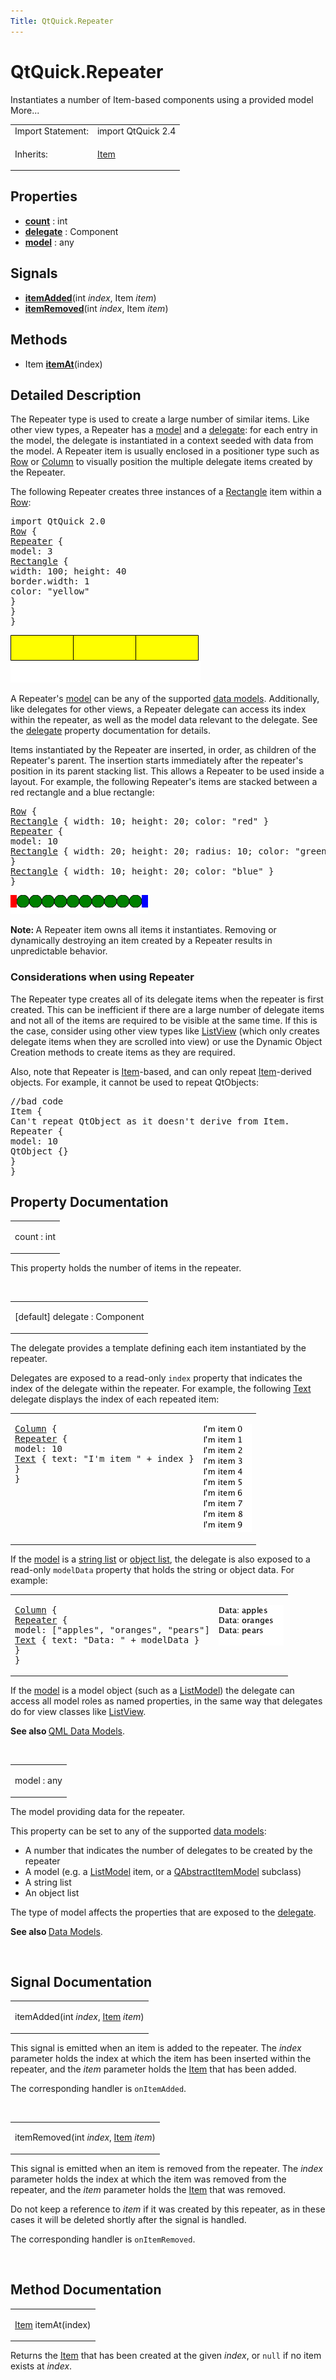 ```yaml
---
Title: QtQuick.Repeater
---
```


# QtQuick.Repeater

<span class="subtitle"></span>
<!-- $$$Repeater-brief -->
<p>Instantiates a number of Item-based components using a provided model More...</p>
<!-- @@@Repeater -->
<table class="alignedsummary">
<tr><td class="memItemLeft rightAlign topAlign"> Import Statement:</td><td class="memItemRight bottomAlign"> import QtQuick 2.4</td></tr><tr><td class="memItemLeft rightAlign topAlign"> Inherits:</td><td class="memItemRight bottomAlign"> <p><a href="QtQuick.Item.md">Item</a></p>
</td></tr></table><ul>
</ul>
<h2 id="properties">Properties</h2>
<ul>
<li class="fn"><b><b><a href="#count-prop">count</a></b></b> : int</li>
<li class="fn"><b><b><a href="#delegate-prop">delegate</a></b></b> : Component</li>
<li class="fn"><b><b><a href="#model-prop">model</a></b></b> : any</li>
</ul>
<h2 id="signals">Signals</h2>
<ul>
<li class="fn"><b><b><a href="#itemAdded-signal">itemAdded</a></b></b>(int <i>index</i>, Item <i>item</i>)</li>
<li class="fn"><b><b><a href="#itemRemoved-signal">itemRemoved</a></b></b>(int <i>index</i>, Item <i>item</i>)</li>
</ul>
<h2 id="methods">Methods</h2>
<ul>
<li class="fn">Item <b><b><a href="#itemAt-method">itemAt</a></b></b>(index)</li>
</ul>
<!-- $$$Repeater-description -->
<h2 id="details">Detailed Description</h2>
</p>
<p>The Repeater type is used to create a large number of similar items. Like other view types, a Repeater has a <a href="#model-prop">model</a> and a <a href="#delegate-prop">delegate</a>: for each entry in the model, the delegate is instantiated in a context seeded with data from the model. A Repeater item is usually enclosed in a positioner type such as <a href="QtQuick.qtquick-positioning-layouts.md#row">Row</a> or <a href="QtQuick.qtquick-positioning-layouts.md#column">Column</a> to visually position the multiple delegate items created by the Repeater.</p>
<p>The following Repeater creates three instances of a <a href="QtQuick.Rectangle.md">Rectangle</a> item within a <a href="QtQuick.qtquick-positioning-layouts.md#row">Row</a>:</p>
<pre class="qml">import QtQuick 2.0
<span class="type"><a href="QtQuick.Row.md">Row</a></span> {
<span class="type"><a href="index.html">Repeater</a></span> {
<span class="name">model</span>: <span class="number">3</span>
<span class="type"><a href="QtQuick.Rectangle.md">Rectangle</a></span> {
<span class="name">width</span>: <span class="number">100</span>; <span class="name">height</span>: <span class="number">40</span>
<span class="name">border</span>.width: <span class="number">1</span>
<span class="name">color</span>: <span class="string">&quot;yellow&quot;</span>
}
}
}</pre>
<p class="centerAlign"><img src="../../../media/repeater-simple.png" alt="" /></p><p>A Repeater's <a href="#model-prop">model</a> can be any of the supported <a href="QtQuick.qtquick-modelviewsdata-modelview.md#qml-data-models">data models</a>. Additionally, like delegates for other views, a Repeater delegate can access its index within the repeater, as well as the model data relevant to the delegate. See the <a href="#delegate-prop">delegate</a> property documentation for details.</p>
<p>Items instantiated by the Repeater are inserted, in order, as children of the Repeater's parent. The insertion starts immediately after the repeater's position in its parent stacking list. This allows a Repeater to be used inside a layout. For example, the following Repeater's items are stacked between a red rectangle and a blue rectangle:</p>
<pre class="qml"><span class="type"><a href="QtQuick.Row.md">Row</a></span> {
<span class="type"><a href="QtQuick.Rectangle.md">Rectangle</a></span> { <span class="name">width</span>: <span class="number">10</span>; <span class="name">height</span>: <span class="number">20</span>; <span class="name">color</span>: <span class="string">&quot;red&quot;</span> }
<span class="type"><a href="index.html">Repeater</a></span> {
<span class="name">model</span>: <span class="number">10</span>
<span class="type"><a href="QtQuick.Rectangle.md">Rectangle</a></span> { <span class="name">width</span>: <span class="number">20</span>; <span class="name">height</span>: <span class="number">20</span>; <span class="name">radius</span>: <span class="number">10</span>; <span class="name">color</span>: <span class="string">&quot;green&quot;</span> }
}
<span class="type"><a href="QtQuick.Rectangle.md">Rectangle</a></span> { <span class="name">width</span>: <span class="number">10</span>; <span class="name">height</span>: <span class="number">20</span>; <span class="name">color</span>: <span class="string">&quot;blue&quot;</span> }
}</pre>
<p class="centerAlign"><img src="../../../media/repeater.png" alt="" /></p><p><b>Note: </b>A Repeater item owns all items it instantiates. Removing or dynamically destroying an item created by a Repeater results in unpredictable behavior.</p>
<h3 >Considerations when using Repeater</h3>
<p>The Repeater type creates all of its delegate items when the repeater is first created. This can be inefficient if there are a large number of delegate items and not all of the items are required to be visible at the same time. If this is the case, consider using other view types like <a href="QtQuick.ListView.md">ListView</a> (which only creates delegate items when they are scrolled into view) or use the Dynamic Object Creation methods to create items as they are required.</p>
<p>Also, note that Repeater is <a href="QtQuick.Item.md">Item</a>-based, and can only repeat <a href="QtQuick.Item.md">Item</a>-derived objects. For example, it cannot be used to repeat QtObjects:</p>
<pre class="cpp"><span class="comment">//bad code</span>
Item {
Can<span class="char">'t repeat QtObject as it doesn'</span>t derive from Item<span class="operator">.</span>
Repeater {
model: <span class="number">10</span>
<span class="type">QtObject</span> {}
}
}</pre>
<!-- @@@Repeater -->
<h2>Property Documentation</h2>
<!-- $$$count -->
<table class="qmlname"><tr valign="top" id="count-prop"><td class="tblQmlPropNode"><p><span class="name">count</span> : <span class="type">int</span></p></td></tr></table><p>This property holds the number of items in the repeater.</p>
<!-- @@@count -->
<br/>
<!-- $$$delegate -->
<table class="qmlname"><tr valign="top" id="delegate-prop"><td class="tblQmlPropNode"><p><span class="qmldefault">[default] </span><span class="name">delegate</span> : <span class="type">Component</span></p></td></tr></table><p>The delegate provides a template defining each item instantiated by the repeater.</p>
<p>Delegates are exposed to a read-only <code>index</code> property that indicates the index of the delegate within the repeater. For example, the following <a href="QtQuick.qtquick-releasenotes.md#text">Text</a> delegate displays the index of each repeated item:</p>
<table class="generic">
<tr valign="top"><td ><pre class="qml"><span class="type"><a href="QtQuick.Column.md">Column</a></span> {
<span class="type"><a href="index.html">Repeater</a></span> {
<span class="name">model</span>: <span class="number">10</span>
<span class="type"><a href="QtQuick.Text.md">Text</a></span> { <span class="name">text</span>: <span class="string">&quot;I'm item &quot;</span> <span class="operator">+</span> <span class="name">index</span> }
}
}</pre>
</td><td ><p class="centerAlign"><img src="../../../media/repeater-index.png" alt="" /></p></td></tr>
</table>
<p>If the <a href="#model-prop">model</a> is a <a href="QtQuick.qtquick-modelviewsdata-cppmodels.md#qstringlist-based-model">string list</a> or <a href="QtQuick.qtquick-modelviewsdata-cppmodels.md#qobjectlist-based-model">object list</a>, the delegate is also exposed to a read-only <code>modelData</code> property that holds the string or object data. For example:</p>
<table class="generic">
<tr valign="top"><td ><pre class="qml"><span class="type"><a href="QtQuick.Column.md">Column</a></span> {
<span class="type"><a href="index.html">Repeater</a></span> {
<span class="name">model</span>: [<span class="string">&quot;apples&quot;</span>, <span class="string">&quot;oranges&quot;</span>, <span class="string">&quot;pears&quot;</span>]
<span class="type"><a href="QtQuick.Text.md">Text</a></span> { <span class="name">text</span>: <span class="string">&quot;Data: &quot;</span> <span class="operator">+</span> <span class="name">modelData</span> }
}
}</pre>
</td><td ><p class="centerAlign"><img src="../../../media/repeater-modeldata.png" alt="" /></p></td></tr>
</table>
<p>If the <a href="#model-prop">model</a> is a model object (such as a <a href="QtQuick.qtquick-modelviewsdata-modelview.md#listmodel">ListModel</a>) the delegate can access all model roles as named properties, in the same way that delegates do for view classes like <a href="QtQuick.ListView.md">ListView</a>.</p>
<p><b>See also </b><a href="QtQuick.qtquick-modelviewsdata-modelview.md#qml-data-models">QML Data Models</a>.</p>
<!-- @@@delegate -->
<br/>
<!-- $$$model -->
<table class="qmlname"><tr valign="top" id="model-prop"><td class="tblQmlPropNode"><p><span class="name">model</span> : <span class="type">any</span></p></td></tr></table><p>The model providing data for the repeater.</p>
<p>This property can be set to any of the supported <a href="QtQuick.qtquick-modelviewsdata-modelview.md#qml-data-models">data models</a>:</p>
<ul>
<li>A number that indicates the number of delegates to be created by the repeater</li>
<li>A model (e.g&#x2e; a <a href="QtQuick.qtquick-modelviewsdata-modelview.md#listmodel">ListModel</a> item, or a <a href="QtQuick.qtquick-modelviewsdata-cppmodels.md#qabstractitemmodel">QAbstractItemModel</a> subclass)</li>
<li>A string list</li>
<li>An object list</li>
</ul>
<p>The type of model affects the properties that are exposed to the <a href="#delegate-prop">delegate</a>.</p>
<p><b>See also </b><a href="QtQuick.qtquick-modelviewsdata-modelview.md#qml-data-models">Data Models</a>.</p>
<!-- @@@model -->
<br/>
<h2>Signal Documentation</h2>
<!-- $$$itemAdded -->
<table class="qmlname"><tr valign="top" id="itemAdded-signal"><td class="tblQmlFuncNode"><p><span class="name">itemAdded</span>(<span class="type">int</span><i> index</i>, <span class="type"><a href="QtQuick.Item.md">Item</a></span><i> item</i>)</p></td></tr></table><p>This signal is emitted when an item is added to the repeater. The <i>index</i> parameter holds the index at which the item has been inserted within the repeater, and the <i>item</i> parameter holds the <a href="QtQuick.Item.md">Item</a> that has been added.</p>
<p>The corresponding handler is <code>onItemAdded</code>.</p>
<!-- @@@itemAdded -->
<br/>
<!-- $$$itemRemoved -->
<table class="qmlname"><tr valign="top" id="itemRemoved-signal"><td class="tblQmlFuncNode"><p><span class="name">itemRemoved</span>(<span class="type">int</span><i> index</i>, <span class="type"><a href="QtQuick.Item.md">Item</a></span><i> item</i>)</p></td></tr></table><p>This signal is emitted when an item is removed from the repeater. The <i>index</i> parameter holds the index at which the item was removed from the repeater, and the <i>item</i> parameter holds the <a href="QtQuick.Item.md">Item</a> that was removed.</p>
<p>Do not keep a reference to <i>item</i> if it was created by this repeater, as in these cases it will be deleted shortly after the signal is handled.</p>
<p>The corresponding handler is <code>onItemRemoved</code>.</p>
<!-- @@@itemRemoved -->
<br/>
<h2>Method Documentation</h2>
<!-- $$$itemAt -->
<table class="qmlname"><tr valign="top" id="itemAt-method"><td class="tblQmlFuncNode"><p><span class="type"><a href="QtQuick.Item.md">Item</a></span> <span class="name">itemAt</span>(<span class="type">index</span>)</p></td></tr></table><p>Returns the <a href="QtQuick.Item.md">Item</a> that has been created at the given <i>index</i>, or <code>null</code> if no item exists at <i>index</i>.</p>
<!-- @@@itemAt -->
<br/>
